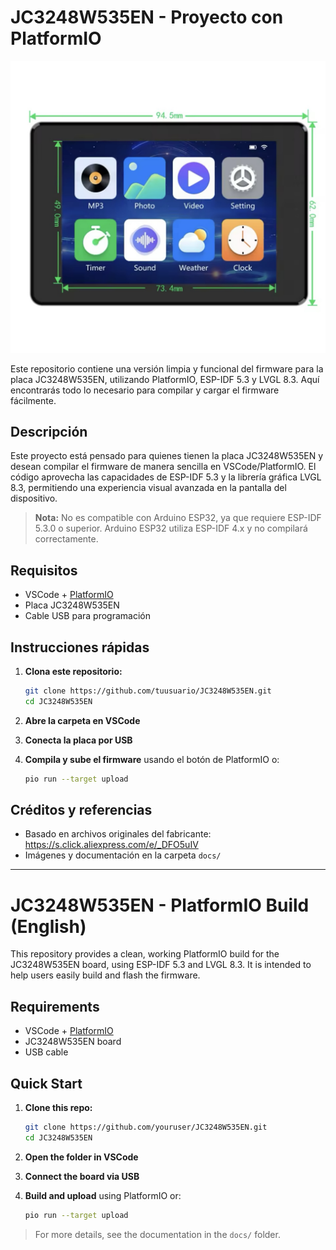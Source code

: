 # JC3248W535EN - Proyecto con PlatformIO

![Foto del proyecto](docs/IMG_6782.jpg)

Este repositorio contiene una versión limpia y funcional del firmware para la placa JC3248W535EN, utilizando PlatformIO, ESP-IDF 5.3 y LVGL 8.3. Aquí encontrarás todo lo necesario para compilar y cargar el firmware fácilmente.

## Descripción

Este proyecto está pensado para quienes tienen la placa JC3248W535EN y desean compilar el firmware de manera sencilla en VSCode/PlatformIO. El código aprovecha las capacidades de ESP-IDF 5.3 y la librería gráfica LVGL 8.3, permitiendo una experiencia visual avanzada en la pantalla del dispositivo.

> **Nota:** No es compatible con Arduino ESP32, ya que requiere ESP-IDF 5.3.0 o superior. Arduino ESP32 utiliza ESP-IDF 4.x y no compilará correctamente.

## Requisitos

- VSCode + [PlatformIO](https://platformio.org/)
- Placa JC3248W535EN
- Cable USB para programación

## Instrucciones rápidas

1. **Clona este repositorio:**

   ```sh
   git clone https://github.com/tuusuario/JC3248W535EN.git
   cd JC3248W535EN
   ```

2. **Abre la carpeta en VSCode**
3. **Conecta la placa por USB**
4. **Compila y sube el firmware** usando el botón de PlatformIO o:

   ```sh
   pio run --target upload
   ```

## Créditos y referencias

- Basado en archivos originales del fabricante: <https://s.click.aliexpress.com/e/_DFO5uIV>
- Imágenes y documentación en la carpeta `docs/`

---

# JC3248W535EN - PlatformIO Build (English)

This repository provides a clean, working PlatformIO build for the JC3248W535EN board, using ESP-IDF 5.3 and LVGL 8.3. It is intended to help users easily build and flash the firmware.

## Requirements

- VSCode + [PlatformIO](https://platformio.org/)
- JC3248W535EN board
- USB cable

## Quick Start

1. **Clone this repo:**

   ```sh
   git clone https://github.com/youruser/JC3248W535EN.git
   cd JC3248W535EN
   ```

2. **Open the folder in VSCode**
3. **Connect the board via USB**
4. **Build and upload** using PlatformIO or:

   ```sh
   pio run --target upload
   ```

> For more details, see the documentation in the `docs/` folder.
